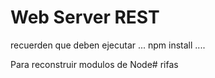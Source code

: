 # Web Server REST

recuerden que deben ejecutar
...
npm install
....

Para reconstruir modulos de Node# rifas
